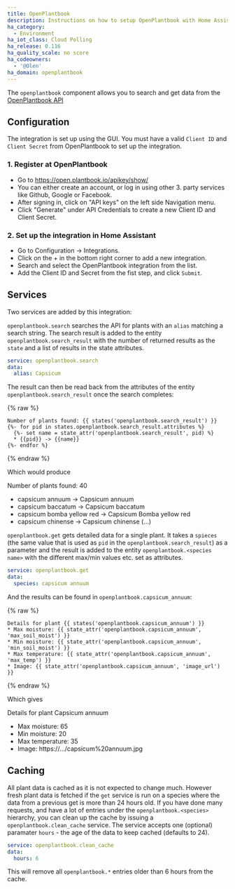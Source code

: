 ```yaml
---
title: OpenPlantbook
description: Instructions on how to setup OpenPlantbook with Home Assistant.
ha_category:
  - Environment
ha_iot_class: Cloud Polling
ha_release: 0.116
ha_quality_scale: no score
ha_codeowners:
  - '@Olen'
ha_domain: openplantbook
---
```


The `openplantbook` component allows you to search and get data from the [OpenPlantbook API](https://open.plantbook.io/) 

## Configuration

The integration is set up using the GUI.  You must have a valid `Client ID` and `Client Secret` from OpenPlantbook to set up the integration.

### 1. Register at OpenPlantbook

* Go to https://open.plantbook.io/apikey/show/
* You can either create an account, or log in using other 3. party services like Github, Google or Facebook.
* After signing in, click on "API keys" on the left side Navigation menu.
* Click "Generate" under API Credentials to create a new Client ID and Client Secret.

### 2. Set up the integration in Home Assistant

* Go to Configuration -> Integrations.
* Click on the + in the bottom right corner to add a new integration.
* Search and select the OpenPlantbook integration from the list.
* Add the Client ID and Secret from the fist step, and click `Submit`.

## Services

Two services are added by this integration:

`openplantbook.search` searches the API for plants with an `alias` matching a search string. The search result is added to the entity `openplantbook.search_result` with the number of returned results as the `state` and a list of results in the state attributes.

```yaml
service: openplantbook.search
data:
  alias: Capsicum
```

The result can then be read back from the attributes of the entity `openplantbook.search_result` once the search completes:

{% raw %}

```jinja2
Number of plants found: {{ states('openplantbook.search_result') }}
{%- for pid in states.openplantbook.search_result.attributes %}
  {%- set name = state_attr('openplantbook.search_result', pid) %}
  * {{pid}} -> {{name}}
{%- endfor %}
```

{% endraw %}

Which would produce 

Number of plants found: 40
  * capsicum annuum -> Capsicum annuum
  * capsicum baccatum -> Capsicum baccatum
  * capsicum bomba yellow red -> Capsicum Bomba yellow red
  * capsicum chinense -> Capsicum chinense
(...)


`openplantbook.get` gets detailed data for a single plant. It takes a `spieces` (the same value that is used as `pid` in the `openplantbook.search_result`) as a parameter and the result is added to the entity `openplantbook.<species name>` with the different max/min values etc. set as attributes.

```yaml
service: openplantbook.get
data:
  species: capsicum annuum
```

And the results can be found in `openplantbook.capsicum_annuum`:

{% raw %}

```jinja2
Details for plant {{ states('openplantbook.capsicum_annuum') }}
* Max moisture: {{ state_attr('openplantbook.capsicum_annuum', 'max_soil_moist') }}
* Min moisture: {{ state_attr('openplantbook.capsicum_annuum', 'min_soil_moist') }}
* Max temperature: {{ state_attr('openplantbook.capsicum_annuum', 'max_temp') }}
* Image: {{ state_attr('openplantbook.capsicum_annuum', 'image_url') }}
```

{% endraw %}

Which gives

Details for plant Capsicum annuum
* Max moisture: 65
* Min moisture: 20
* Max temperature: 35
* Image: https://.../capsicum%20annuum.jpg

## Caching
All plant data is cached as it is not expected to change much.  However fresh plant data is fetched if the `get` service is run on a species where the data from a previous get is more than 24 hours old. If you have done many requests, and have a lot of entries under the `openplantbook.<species>` hierarchy, you can clean up the cache by issuing a `openplantbook.clean_cache` service.  The service accepts one (optional) paramater `hours` - the age of the data to keep cached (defaults to 24).


```yaml
service: openplantbook.clean_cache
data:
  hours: 6
```

This will remove all `openplantbook.*` entries older than 6 hours from the cache.
